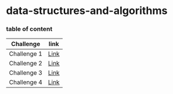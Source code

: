 # data-structures-and-algorithms

### table of content



| Challenge   | link                                         |
|-------------|----------------------------------------------|
| Challenge 1 | [Link](array-reverse/array-reverse.md)       |
| Challenge 2 | [Link](insertShiftArray/insertShiftArray.md) |
| Challenge 3 | [Link](BinarySearch/BinarySearch.md)         |
| Challenge 4 | [Link](app)                                     |